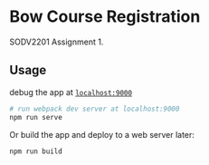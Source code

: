 # Bow Course Registration

SODV2201 Assignment 1.

## Usage

debug the app at [`localhost:9000`](http://localhost:9000)

```sh
# run webpack dev server at localhost:9000
npm run serve
```

Or build the app and deploy to a web server later:

```sh
npm run build
```
